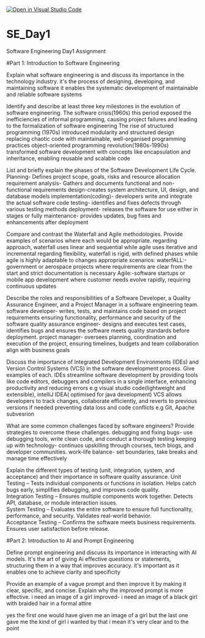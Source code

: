 [![Open in Visual Studio Code](https://classroom.github.com/assets/open-in-vscode-2e0aaae1b6195c2367325f4f02e2d04e9abb55f0b24a779b69b11b9e10269abc.svg)](https://classroom.github.com/online_ide?assignment_repo_id=18343281&assignment_repo_type=AssignmentRepo)
# SE_Day1
Software Engineering Day1 Assignment

#Part 1: Introduction to Software Engineering

Explain what software engineering is and discuss its importance in the technology industry.
it's the process of designing, developing, and maintaining software
it enables the systematic development of  maintainable and reliable software systems


Identify and describe at least three key milestones in the evolution of software engineering.
The software crisis(1960s) this period exposed the inefficiencies of informal programming, causing project failures and leading to the formalization of software engineering
The rise of structured programming (1970s) introduced modularity and structured design replacing chaotic code with maintainable, well-organised programming practices
object-oriented programming revolution(1980s-1990s) transformed software development with concepts like encapsulation and inheritance, enabling reusable and scalable code


List and briefly explain the phases of the Software Development Life Cycle.
Planning- Defines project scope, goals, risks and resource allocation
requirement analysis- Gathers and documents functional and non-functional requirements
design-creates system architecture, UI, design, and database models
implementation(coding)- developers write and integrate the actual software code
testing- identifies and fixes defects through various testing methods
deployment- releases the software for use either in stages or fully
maintenance- provides updates, bug fixes and enhancements after deployment

Compare and contrast the Waterfall and Agile methodologies. Provide examples of scenarios where each would be appropriate.
regarding approach, waterfall uses linear and sequential while agile uses iterative and incremental
regarding flexibility, waterfall is rigid, with defined phases while  agile is highly adaptable to changes
appropriate scenarios:
waterfALL:- government or aerospace projects where requirements are clear from the start and strict documentation is necessary
Agile:-software startups or mobile app development where customer needs evolve rapidly, requiring continuous updates


Describe the roles and responsibilities of a Software Developer, a Quality Assurance Engineer, and a Project Manager in a software engineering team.
software developer- writes, tests, and maintains code based on project requirements ensuring functionality, performance and security of the software
quality assurance engineer- designs and executes test cases, identifies bugs and ensures the software meets quality standards before deployment.
project manager- oversees planning, coordination and execution of the project, ensuring timelines, budgets and team collaboration align with business goals

Discuss the importance of Integrated Development Environments (IDEs) and Version Control Systems (VCS) in the software development process. Give examples of each.
IDEs streamline software development by providing tools like code editors, debuggers and compilers in a single interface, enhancing productivity and reducing errors
e.g visual studio code(lightweight and extensible), intelliJ IDEA( optimised for java development)
VCS allows developers to track changes, collaborate efficiently, and reverts to previous versions if needed preventing data loss and code conflicts
e.g Git, Apache subvesrion

What are some common challenges faced by software engineers? Provide strategies to overcome these challenges.
debugging and fixing bugs- use debugging tools, write clean code, and conduct a thorough testing
keeping up with technology- continuos upskilling through courses, tech blogs, and developer communities.
work-life balance- set boundaries, take breaks and manage time effectively

Explain the different types of testing (unit, integration, system, and acceptance) and their importance in software quality assurance.
Unit Testing – Tests individual components or functions in isolation. Helps catch bugs early, simplifies debugging, and improves code quality.  
Integration Testing – Ensures multiple components work together. Detects API, database, or module interaction issues.  
System Testing – Evaluates the entire software to ensure full functionality, performance, and security. Validates real-world behavior.  
Acceptance Testing – Confirms the software meets business requirements. Ensures user satisfaction before release.  



#Part 2: Introduction to AI and Prompt Engineering


Define prompt engineering and discuss its importance in interacting with AI models.
It's the art of giving Ai effective questions or statements, structuring them in a way that improves accuracy.
it's important as it enables one to achieve clarity and specificity

Provide an example of a vague prompt and then improve it by making it clear, specific, and concise. Explain why the improved prompt is more effective.
i need an image of a girl
improved- i need an image of a black girl with braided hair in a formal attire

yes the first one would have given me an image of a girl but the last one gave me the kind of girl i wanted by that i mean it's very clear and to the point

